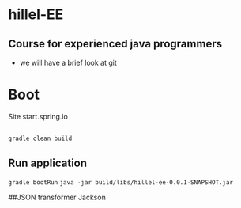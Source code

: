# hillel-EE

## Course for experienced java programmers

- we will have a brief look at git

# Boot
Site start.spring.io

##
`gradle clean build`

## Run application
`gradle bootRun`
`java -jar build/libs/hillel-ee-0.0.1-SNAPSHOT.jar`

##JSON transformer
Jackson